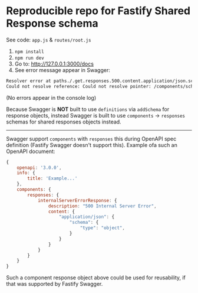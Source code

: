 # Reproducible repo for Fastify Shared Response schema

See code: `app.js` & `routes/root.js`

1. `npm install`
2. `npm run dev`
3. Go to: http://127.0.0.1:3000/docs
4. See error message appear in Swagger:

```sh
Resolver error at paths./.get.responses.500.content.application/json.schema.$ref
Could not resolve reference: Could not resolve pointer: /components/schemas/def-0/definitions/internalServerErrorResponse does not exist in document
```

(No errors appear in the console log)

Because Swagger is **NOT** built to use `definitions` via `addSchema` for response objects, instead Swagger is built to use `components` -> `responses` schemas for shared responses objects instead.

---

Swagger support `components` with `responses` this during OpenAPI spec definition (Fastify Swagger doesn't support this). Example ofa such an OpenAPI document:

```js
{
    openapi: '3.0.0',
    info: {
        title: 'Example...'
    },
    components: {
        responses: {
            internalServerErrorResponse: {
                description: "500 Internal Server Error",
                content: {
                    "application/json": {
                        "schema": {
                            "type": "object",
                        }
                    }
                }
            }
        }
    }
}
```

Such a component response object above could be used for reusability, if that was supported by Fastify Swagger.
